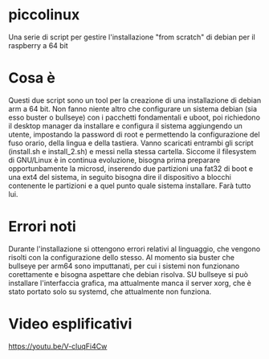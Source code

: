 # piccolinux
Una serie di script per gestire l'installazione "from scratch" di debian per il raspberry a 64 bit

# Cosa è
Questi due script sono un tool per la creazione di una installazione di debian arm a 64 bit.
Non fanno niente altro che configurare un sistema debian (sia esso buster o bullseye) con i pacchetti fondamentali e uboot, poi richiedono il desktop manager da installare e configura il sistema aggiungendo un utente, impostando la password di root e permettendo la configurazione del fuso orario, della lingua e della tastiera.
Vanno scaricati entrambi gli script (install.sh e install_2.sh) e messi nella stessa cartella.
Siccome il filesystem di GNU/Linux è in continua evoluzione, bisogna prima preparare opportunbamente la microsd, inserendo due partizioni una fat32 di boot e una ext4 del sistema, in seguito bisogna dire il dispositivo a blocchi contenente le partizioni e a quel punto quale sistema installare. Farà tutto lui.

# Errori noti
Durante l'installazione si ottengono errori relativi al linguaggio, che vengono risolti con la configurazione dello stesso.
Al momento sia buster che bullseye per arm64 sono imputtanati, per cui i sistemi non funzionano corettamente e bisogna aspettare che debian risolva.
SU bullseye si può installare l'interfaccia grafica, ma attualmente manca il server xorg, che è stato portato solo su systemd, che attualmente non funziona.


# Video esplificativi

https://youtu.be/V-cluqFi4Cw
